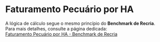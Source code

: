 # **Faturamento Pecuário por HA**  

A lógica de cálculo segue o mesmo princípio do **Benchmark de Recria**. Para mais detalhes, consulte a página dedicada:  
[Faturamento Pecuário por HA - Benchmark de Recria](/benchmark_recria/faturamento_pecuario_por_ha)

